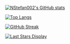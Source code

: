 [![NStefan002's GitHub stats](https://github-readme-stats-nstefan002.vercel.app/api?username=NStefan002&hide=stars,prs&show_icons=true&rank_icon=github&card_width=500&theme=onedark)](https://github.com/NStefan002)

[![Top Langs](https://github-readme-stats-nstefan002.vercel.app/api/top-langs/?username=NStefan002&card_width=500&theme=onedark&langs_count=5)](https://github.com/NStefan002)

[![GitHub Streak](https://streak-stats.demolab.com?user=NStefan002&theme=onedark&exclude_days=Sun%2CSat&excludeDaysLabel=EB545400&hide_total_contributions=true)](https://git.io/streak-stats)

<!-- [![Visits Badge](https://badges.pufler.dev/visits/NStefan002/NStefan002)](https://badges.pufler.dev) -->
[![Last Stars Display](https://badges.pufler.dev/last-stars/NStefan002?count=6&padding=15&perRow=3)](https://badges.pufler.dev)
